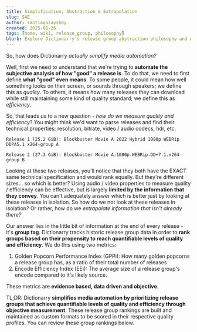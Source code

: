 ```yaml
---
title: Simplification, Abstraction & Extrapolation
slug: SAE
author: santiagosayshey
created: 2025-01-26
tags: [home, wiki, release_group, philosophy]
blurb: Explore Dictionarry's release group abstraction philosophy and what it actually means to simplify media automation.
---
```


So, how does Dictionarry _actually simplify media automation?_

Well, first we need to understand that we're trying to **automate the subjective analysis of how "good" a release is**. To do that, we need to first define **what "good" even means**. To some people, it could mean how well something looks on their screen, or sounds through speakers; we define this as _quality_. To others, it means how many releases they can download while still maintaining some kind of quality standard; we define this as _efficiency_.

So, that leads us to a new question - _how do we measure quality and efficiency_? You might think we'd want to parse releases and find their technical properties; resolution, bitrate, video / audio codecs, hdr, etc.

```
Release 1 (25.2 GiB): Blockbuster Movie A 2022 Hybrid 1080p WEBRip DDPA5.1 x264-group A

Release 2 (27.3 GiB): Blockbuster Movie A.1080p.WEBRip.DD+7.1.x264-group B
```

Looking at these two releases, you'll notice that they both have the EXACT same technical specification and would rank equally. But they're different sizes... so which is better? Using audio / video properties to measure quality / efficiency can be effective, but is largely **limited by the information that they convey**. You can't adequately answer which is better just by looking at these releases in isolation. So how do we not look at these releases in isolation? Or rather, how do we _extrapolate information that isn't already there?_

Our answer lies in the little bit of information at the end of every release - it's **group tag**. Dictionarry tracks historic release group data in order to **rank groups based on their propensity to reach quantifiable levels of quality and efficiency**. We do this using two metrics:

1. Golden Popcorn Performance Index (GPPi): How many golden popcorns a release group has, as a ratio of their total number of releases
2. Encode Efficiency Index (EEi): The average size of a release group's encode compared to it's likely source.

These metrics are **evidence based, data driven and objective**.

TL;DR: Dictionarry **simplifies media automation by prioritizing release groups that achieve quantifiable levels of quality and efficiency through objective measurement**. These release group rankings are built and maintained as custom formats to be scored in their respective quality profiles. You can review these group rankings below.
